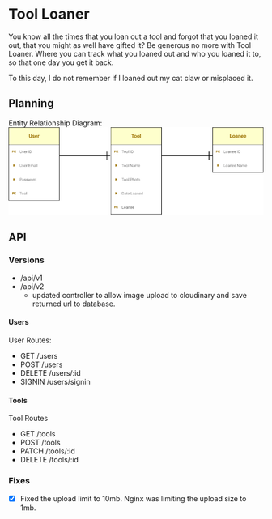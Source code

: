 # Tool Loaner

You know all the times that you loan out a tool and forgot that you loaned it out, that you might as well have gifted it? Be generous no more with Tool Loaner. Where you can track what you loaned out and who you loaned it to, so that one day you get it back.

To this day, I do not remember if I loaned out my cat claw or misplaced it.

## Planning

Entity Relationship Diagram:
<img src="./assets/erd.png">

## API

### Versions

- /api/v1
- /api/v2
  - updated controller to allow image upload to cloudinary and save returned url to database.

#### Users

User Routes:

- GET /users
- POST /users
- DELETE /users/:id
- SIGNIN /users/signin

#### Tools

Tool Routes

- GET /tools
- POST /tools
- PATCH /tools/:id
- DELETE /tools/:id

### Fixes

- [x] Fixed the upload limit to 10mb. Nginx was limiting the upload size to 1mb.
